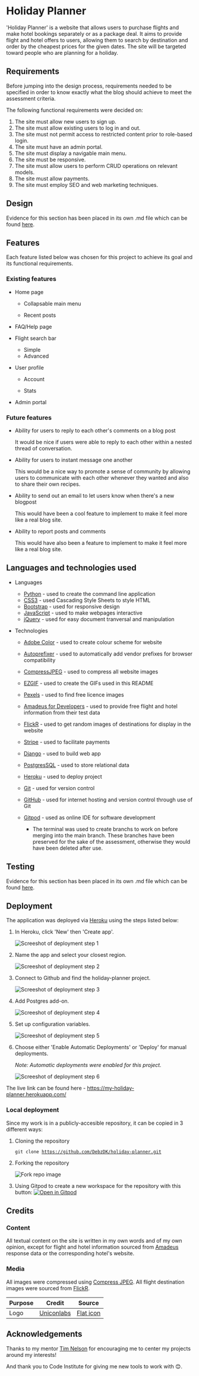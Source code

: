# Holiday Planner

'Holiday Planner' is a website that allows users to purchase flights and make hotel bookings separately or as a package deal. It aims to provide flight and hotel offers to users, allowing them to search by destination and order by the cheapest prices for the given dates. The site will be targeted toward people who are planning for a holiday.

<!-- TODO: ![Screenshot of 'Holiday Planner'](documentation/screenshots/evidence/design/title.png)-->

## Requirements

Before jumping into the design process, requirements needed to be specified in order to know exactly what the blog should achieve to meet the assessment criteria.

The following functional requirements were decided on:
1. The site must allow new users to sign up.
1. The site must allow existing users to log in and out.
1. The site must not permit access to restricted content prior to role-based login. 
1. The site must have an admin portal.
1. The site must display a navigable main menu.
1. The site must be responsive.
1. The site must allow users to perform CRUD operations on relevant models.
1. The site must allow payments.
1. The site must employ SEO and web marketing techniques.

## Design

Evidence for this section has been placed in its own .md file which can be found [here](https://github.com/DebzDK/holiday-planner/blob/main/DESIGN.md).

## Features

Each feature listed below was chosen for this project to achieve its goal and its functional requirements.

### Existing features

<!--TODO: Add images -->

* Home page

    * Collapsable main menu

    * Recent posts

* FAQ/Help page

* Flight search bar
    * Simple
    * Advanced

* User profile
    * Account

    * Stats

* Admin portal

### Future features

* Ability for users to reply to each other's comments on a blog post

    It would be nice if users were able to reply to each other within a nested thread of conversation.

* Ability for users to instant message one another

    This would be a nice way to promote a sense of community by allowing users to communicate with each other whenever they wanted and also to share their own recipes.

* Ability to send out an email to let users know when there's a new blogpost

    This would have been a cool feature to implement to make it feel more like a real blog site.

* Ability to report posts and comments

    This would have also been a feature to implement to make it feel more like a real blog site.

## Languages and technologies used

* Languages
    * [Python](https://en.wikipedia.org/wiki/Python_(programming_language)) - used to create the command line application
    * [CSS3](https://en.wikipedia.org/wiki/CSS) - used Cascading Style Sheets to style HTML
    * [Bootstrap](https://getbootstrap.com/) - used for responsive design
    * [JavaScript](https://en.wikipedia.org/wiki/JavaScript) - used to make webpages interactive
    * [jQuery](https://jquery.com/) - used for easy document tranversal and manipulation

* Technologies
    * [Adobe Color](https://color.adobe.com/) - used to create colour scheme for website
    * [Autoprefixer](https://autoprefixer.github.io/) - used to automatically add vendor prefixes for browser compatibility
    * [CompressJPEG](https://compressjpeg.com/) - used to compress all website images
    * [EZGIF](https://ezgif.com/) - used to create the GIFs used in this README
    * [Pexels](https://www.pexels.com/) - used to find free licence images
    * [Amadeus for Developers](https://developers.amadeus.com/) - used to provide free flight and hotel information from their test data 
    * [FlickR](https://www.flickr.com/) - used to get random images of destinations for display in the website
    * [Stripe](https://stripe.com/gb) - used to facilitate payments
    * [Django](https://www.djangoproject.com/) - used to build web app
    * [PostgresSQL](https://www.postgresql.org/) - used to store relational data
    * [Heroku](https://www.heroku.com/) - used to deploy project
    * [Git](https://git-scm.com/) - used for version control
    * [GitHub](https://github.com/) - used for internet hosting and version control through use of Git
    * [Gitpod](https://gitpod.io/) - used as online IDE for software development
        * The terminal was used to create branchs to work on before merging into the main branch. These branches have been preserved for the sake of the assessment, otherwise they would have been deleted after use.

        <!--TODO: ![Screenshot of GitHub branches](documentation/screenshots/evidence/other/branches.png)-->

## Testing

Evidence for this section has been placed in its own .md file which can be found [here](https://github.com/DebzDK/baked-beauties-blog/blob/main/TESTING.md).

## Deployment

The application was deployed via [Heroku](https://www.heroku.com/) using the steps listed below:

1. In Heroku, click 'New' then 'Create app'.

    ![Screeshot of deployment step 1](documentation/screenshots/evidence/deployment/deployment-step-1.png)

1. Name the app and select your closest region.

    ![Screeshot of deployment step 2](documentation/screenshots/evidence/deployment/deployment-step-2.png)

1. Connect to Github and find the holiday-planner project.

    ![Screeshot of deployment step 3](documentation/screenshots/evidence/deployment/deployment-step-3.png)

1. Add Postgres add-on.

    ![Screeshot of deployment step 4](documentation/screenshots/evidence/deployment/deployment-step-4.png)

1. Set up configuration variables.

    ![Screeshot of deployment step 5](documentation/screenshots/evidence/deployment/deployment-step-5.png)

1. Choose either 'Enable Automatic Deployments' or 'Deploy' for manual deployments.

    *Note: Automatic deployments were enabled for this project.*

    ![Screeshot of deployment step 6](documentation/screenshots/evidence/deployment/deployment-step-6.png)

The live link can be found here - https://my-holiday-planner.herokuapp.com/

### Local deployment

Since my work is in a publicly-accesible repository, it can be copied in 3 different ways:

1. Cloning the repository

    <code>git clone https://github.com/DebzDK/holiday-planner.git</code>

1. Forking the repository

    ![Fork repo image](documentation/screenshots/evidence/deployment/fork-it.png)

1. Using Gitpod to create a new workspace for the repository with this button: [![Open in Gitpod](https://gitpod.io/button/open-in-gitpod.svg)](https://gitpod.io/#https://github.com/DebzDK/baked-beauties-blog)

## Credits

### Content

All textual content on the site is written in my own words and of my own opinion, except for flight and hotel information sourced from [Amadeus](https://developers.amadeus.com/) response data or the corresponding hotel's website.

### Media

All images were compressed using [Compress JPEG](https://compressjpeg.com/).
All flight destination images were sourced from [FlickR](https://flickr.com/).

Purpose | Credit | Source
------------ | ------------- | -------------
Logo | [Uniconlabs](https://www.flaticon.com/authors/uniconlabs) | [Flat icon](https://www.flaticon.com/premium-icon/airplane-mode_3178302)

## Acknowledgements

Thanks to my mentor [Tim Nelson](https://github.com/TravelTimN) for encouraging me to center my projects around my interests!

And thank you to Code Institute for giving me new tools to work with 😊.